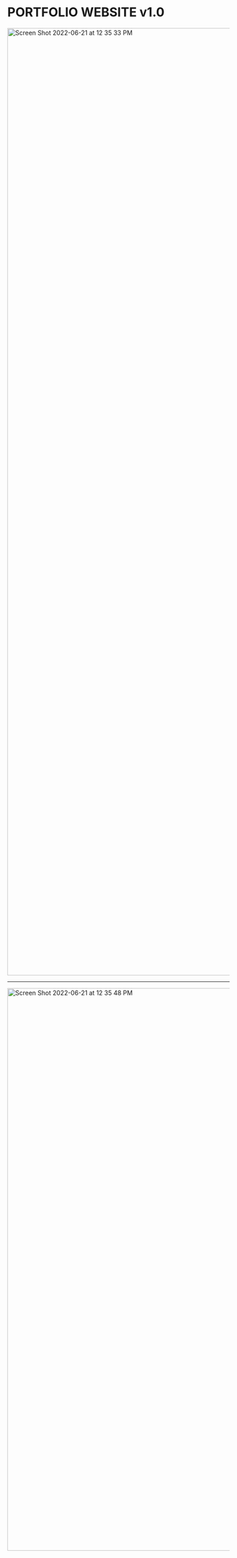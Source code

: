 # PORTFOLIO WEBSITE v1.0

<img width="2147" alt="Screen Shot 2022-06-21 at 12 35 33 PM" src="https://user-images.githubusercontent.com/30715332/174883366-d3166993-33ba-4a3b-898b-ee1ab30a6c93.png">

---

<img width="1275" alt="Screen Shot 2022-06-21 at 12 35 48 PM" src="https://user-images.githubusercontent.com/30715332/174883386-5a4c9f4f-96ca-4ca6-86a9-3921a7fd0772.png">
